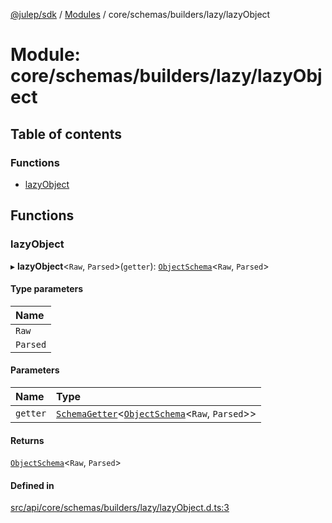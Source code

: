 [@julep/sdk](../README.md) / [Modules](../modules.md) / core/schemas/builders/lazy/lazyObject

# Module: core/schemas/builders/lazy/lazyObject

## Table of contents

### Functions

- [lazyObject](core_schemas_builders_lazy_lazyObject.md#lazyobject)

## Functions

### lazyObject

▸ **lazyObject**\<`Raw`, `Parsed`\>(`getter`): [`ObjectSchema`](core_schemas_builders_object_types.md#objectschema)\<`Raw`, `Parsed`\>

#### Type parameters

| Name |
| :------ |
| `Raw` |
| `Parsed` |

#### Parameters

| Name | Type |
| :------ | :------ |
| `getter` | [`SchemaGetter`](core_schemas_builders_lazy_lazy.md#schemagetter)\<[`ObjectSchema`](core_schemas_builders_object_types.md#objectschema)\<`Raw`, `Parsed`\>\> |

#### Returns

[`ObjectSchema`](core_schemas_builders_object_types.md#objectschema)\<`Raw`, `Parsed`\>

#### Defined in

[src/api/core/schemas/builders/lazy/lazyObject.d.ts:3](https://github.com/julep-ai/samantha-monorepo/blob/9aefd53/sdks/js/src/api/core/schemas/builders/lazy/lazyObject.d.ts#L3)
